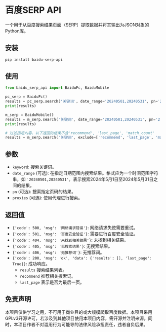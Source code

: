 # 百度SERP API

一个用于从百度搜索结果页面（SERP）提取数据并将其输出为JSON对象的Python库。

## 安装

```bash
pip install baidu-serp-api
```

## 使用

```python
from baidu_serp_api import BaiduPc, BaiduMobile

pc_serp = BaiduPc()
results = pc_serp.search('关键词', date_range='20240501,20240531', pn='2', proxies={'http': 'http://你的代理服务器:端口'})
print(results)

m_serp = BaiduMobile()
results = m_serp.search('关键词', date_range='20240501,20240531', pn='2', proxies={'http': 'http://你的代理服务器:端口'})
print(results)

# 过滤指定内容，以下返回的结果不含'recommend', 'last_page', 'match_count'
results = m_serp.search('关键词', exclude=['recommend', 'last_page', 'match_count'])
```

## 参数

- `keyword`: 搜索关键词。
- `date_range` (可选): 在指定日期范围内搜索结果。格式应为一个时间范围字符串，如 `'20240501,20240531'`，表示搜索2024年5月1日至2024年5月31日之间的结果。
- `pn` (可选): 搜索指定页码的结果。
- `proxies` (可选): 使用代理进行搜索。

## 返回值

- `{'code': 500, 'msg': '网络请求错误'}`: 网络请求失败需要重试。
- `{'code': 501, 'msg': '百度安全验证'}`: 需要进行百度安全验证。
- `{'code': 404, 'msg': '未找到相关结果'}`: 未找到相关结果。
- `{'code': 405, 'msg': '无搜索结果'}`: 无搜索结果。
- `{'code': 406, 'msg': '无推荐词'}`: 无推荐词。
- `{'code': 200, 'msg': 'ok', 'data': {'results': [], 'last_page': True}}`: 成功响应。
    - `results` 搜索结果列表。
    - `recommend` 推荐相关搜索词。
    - `last_page` 表示是否为最后一页。

## 免责声明

本项目仅供学习之用，不可用于商业目的或大规模爬取百度数据。本项目采用GPLv3开源许可，若涉及到其他项目使用本项目内容，需开源并注明来源。同时，本项目作者不对滥用行为可能导的法律风险承担责任，违者自负后果。